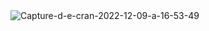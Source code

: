 <img src="https://i.ibb.co/z2gxs8B/Capture-d-e-cran-2022-12-09-a-16-53-49.png" alt="Capture-d-e-cran-2022-12-09-a-16-53-49" border="0">
